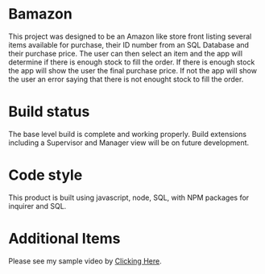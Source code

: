 # Bamazon

This project was designed to be an Amazon like store front listing several items available for purchase, their ID number from an SQL Database and their purchase price.  The user can then select an item and the app will determine if there is enough stock to fill the order.  If there is enough stock the app will show the user the final purchase price.  If not the app will show the user an error saying that there is not enought stock to fill the order.

# Build status
The base level build is complete and working properly.  Build extensions including a Supervisor and Manager view will be on future development.


# Code style
This product is built using javascript, node, SQL, with NPM packages for inquirer and SQL.

# Additional Items

Please see my sample video by [Clicking Here](./bamazonVideo.mov).